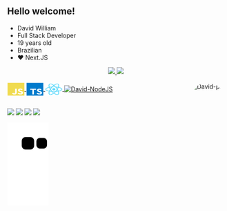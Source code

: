 ## Hello welcome!
- David William
- Full Stack Developer
- 19 years old
- Brazilian
- ❤ Next.JS
<div align="center">
  <a href="https://github.com/sluucke">
  <img height="180em" src="https://github-readme-stats.vercel.app/api?username=sluucke&show_icons=true&theme=dracula&include_all_commits=true&count_private=true"/>
  <img height="180em" src="https://github-readme-stats.vercel.app/api/top-langs/?username=sluucke&layout=compact&langs_count=7&theme=dracula"/>
</div>
<div style="display: inline_block"><br>
  <img align="center" alt="David-Js" height="30" width="40" src="https://raw.githubusercontent.com/devicons/devicon/master/icons/javascript/javascript-plain.svg">
  <img align="center" alt="David-Ts" height="30" width="40" src="https://raw.githubusercontent.com/devicons/devicon/master/icons/typescript/typescript-plain.svg">
  <img align="center" alt="David-React" height="30" width="40" src="https://raw.githubusercontent.com/devicons/devicon/master/icons/react/react-original.svg">
  <img align="center" alt="David-NodeJS" height="30" width="40" src="https://cdn.jsdelivr.net/gh/devicons/devicon/icons/nodejs/nodejs-original.svg" />
<!--   <img align="center" alt="David-HTML" height="30" width="40" src="https://raw.githubusercontent.com/devicons/devicon/master/icons/html5/html5-original.svg"> -->
<!--   <img align="center" alt="David-CSS" height="30" width="40" src="https://raw.githubusercontent.com/devicons/devicon/master/icons/css3/css3-original.svg"> -->
<!--   <img align="center" alt="David-Python" height="30" width="40" src="https://raw.githubusercontent.com/devicons/devicon/master/icons/python/python-original.svg"> -->
<!--   <img align="center" alt="David-Electron" height="30" width="40" src="https://cdn.jsdelivr.net/gh/devicons/devicon/icons/electron/electron-original.svg" /> -->

  <img align="right" alt="David-pic" height="150" style="border-radius:50px;" src="https://res.cloudinary.com/dqkw3voij/image/upload/v1695916262/gv5qjptknymelpwvl0tz.png">
</div>
  
  ##
 
<div> 
  <a href="https://instagram.com/sluucke" target="_blank"><img src="https://img.shields.io/badge/-Instagram-%23E4405F?style=for-the-badge&logo=instagram&logoColor=white" target="_blank"></a>
  <a href = "mailto:contact@davidwilliam.tech"><img src="https://img.shields.io/badge/-Gmail-%23333?style=for-the-badge&logo=gmail&logoColor=white" target="_blank"></a>
  <a href="https://www.linkedin.com/in/david-william-8070b41b0/" target="_blank"><img src="https://img.shields.io/badge/-LinkedIn-%230077B5?style=for-the-badge&logo=linkedin&logoColor=white" target="_blank"></a> 
  <a href="https://www.davidwilliam.tech/" target="_blank"><img src="https://img.shields.io/badge/website-000000?style=for-the-badge&logo=About.me&logoColor=white"></a>
 
  ![Snake animation](https://github.com/sluucke/sluucke/blob/output/github-contribution-grid-snake.svg)
 
</div>

